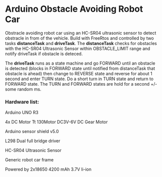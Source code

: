 # Arduino Obstacle Avoiding Robot Car
Obstracle avoiding robot car using an HC-SR04 ultrasonic sensor to detect obstracle in from of the vehicle.
Build with FreeRtos and controlled by two tasks __distanceTask__ and __driveTask__. The __distanceTask__ checks for obstacles with the HC-SR04 Ultrasonic Sensor within OBSTACLE_LIMIT range and notify driveTask if obstacle is deteced.

The __driveTask__ runs as a state machine and go FORWARD until an obstacle is detected (blocks in FORWARD state until notified from distanceTask that obstacle is ahead) then change to REVERSE state and reverse for about 1 second and enter TURN state. Do a short turn in TURN state and return to FORWARD state. The TURN and FORWARD states are hold for a second +/- some random ms.

### Hardware list:

Arduino	UNO R3

4x DC Motor Tt 130Motor	DC3V-6V DC Gear Motor

Arduino sensor shield v5.0

L298 Dual full bridge driver

HC-SR04 Ultrasonic Sensor

Generic robot car frame

Powered	by 2x18650 4200 mAh 3.7V li-ion
